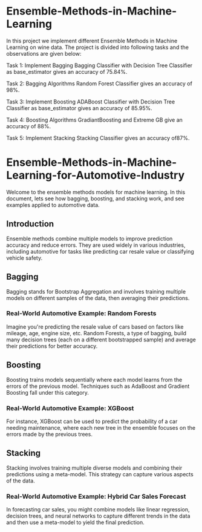 # Ensemble-Methods-in-Machine-Learning

In this project we implement different Ensemble Methods in Machine Learning on wine data. The project is divided into following tasks and the observations are given below:

Task 1: Implement Bagging Bagging Classifier with Decision Tree Classifier as base_estimator gives an accuracy of 75.84%.

Task 2: Bagging Algorithms Random Forest Classifier gives an accuracy of 98%.

Task 3: Implement Boosting ADABoost Classifier with Decision Tree Classifier as base_estimator gives an accuracy of 85.95%.

Task 4: Boosting Algorithms GradiantBoosting and Extreme GB give an accuracy of 88%.

Task 5: Implement Stacking Stacking Classifier gives an accuracy of87%.





# Ensemble-Methods-in-Machine-Learning-for-Automotive-Industry

Welcome to the ensemble methods models for machine learning. In this document, lets see how bagging, boosting, and stacking work, and see examples applied to automotive data.

## Introduction

Ensemble methods combine multiple models to improve prediction accuracy and reduce errors. They are used widely in various industries, including automotive for tasks like predicting car resale value or classifying vehicle safety.

## Bagging

Bagging stands for Bootstrap Aggregation and involves training multiple models on different samples of the data, then averaging their predictions.

### Real-World Automotive Example: Random Forests

Imagine you're predicting the resale value of cars based on factors like mileage, age, engine size, etc. Random Forests, a type of bagging, build many decision trees (each on a different bootstrapped sample) and average their predictions for better accuracy.

## Boosting

Boosting trains models sequentially where each model learns from the errors of the previous model. Techniques such as AdaBoost and Gradient Boosting fall under this category.

### Real-World Automotive Example: XGBoost

For instance, XGBoost can be used to predict the probability of a car needing maintenance, where each new tree in the ensemble focuses on the errors made by the previous trees.

## Stacking

Stacking involves training multiple diverse models and combining their predictions using a meta-model. This strategy can capture various aspects of the data.

### Real-World Automotive Example: Hybrid Car Sales Forecast

In forecasting car sales, you might combine models like linear regression, decision trees, and neural networks to capture different trends in the data and then use a meta-model to yield the final prediction.
